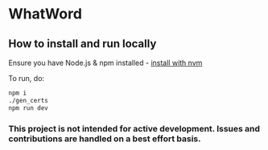 # WhatWord

## How to install and run locally

Ensure you have Node.js & npm installed - [install with nvm](https://github.com/nvm-sh/nvm#installing-and-updating)

To run, do:
```sh
npm i
./gen_certs
npm run dev
```

### This project is not intended for active development. Issues and contributions are handled on a best effort basis.
